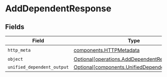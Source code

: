# AddDependentResponse


## Fields

| Field                                                                                                | Type                                                                                                 | Required                                                                                             | Description                                                                                          |
| ---------------------------------------------------------------------------------------------------- | ---------------------------------------------------------------------------------------------------- | ---------------------------------------------------------------------------------------------------- | ---------------------------------------------------------------------------------------------------- |
| `http_meta`                                                                                          | [components.HTTPMetadata](../../models/components/httpmetadata.md)                                   | :heavy_check_mark:                                                                                   | N/A                                                                                                  |
| `object`                                                                                             | [Optional[operations.AddDependentResponseBody]](../../models/operations/adddependentresponsebody.md) | :heavy_minus_sign:                                                                                   | N/A                                                                                                  |
| `unified_dependent_output`                                                                           | [Optional[components.UnifiedDependentOutput]](../../models/components/unifieddependentoutput.md)     | :heavy_minus_sign:                                                                                   | N/A                                                                                                  |